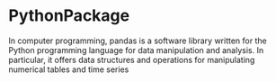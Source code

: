 # PythonPackage
In computer programming, pandas is a software library written for the Python programming language for data manipulation and analysis. In particular, it offers data structures and operations for manipulating numerical tables and time series
